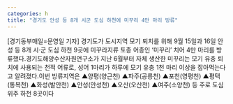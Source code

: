 ```yaml
---
categories: h
title: "경기도 안성 등 8개 시군 도심 하천에 미꾸리 4만 마리 방류"
---
```

[경기동부매일=문영일 기자] 경기도가 도시지역 모기 퇴치를 위해 9월 15일과 16일 안성 등 8개 시·군 도심 하천 9곳에 미꾸라지류 토종 어종인 ‘미꾸리’ 치어 4만 마리를 방류했다.경기도해양수산자원연구소가 지난 6월부터 자체 생산한 미꾸리는 모기 유충 퇴치에 사용되는 천적 어류로, 성어 1마리가 하루에 모기 유충 1천 마리 이상을 잡아먹는다고 알려졌다.이번 방류지역은 ▲양평(양근천) ▲파주(공릉천) ▲포천(영평천) ▲평택(통복천) ▲화성(발안천) ▲안성(안성천) ▲오산(오산천) ▲여주(소양천) 등 주로 도심 위주 하천 8곳이다